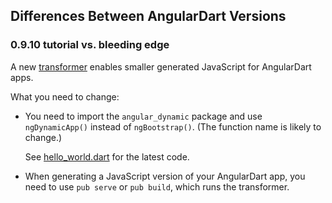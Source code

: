 ## Differences Between AngularDart Versions

### 0.9.10 tutorial vs. bleeding edge

A new [transformer](https://www.dartlang.org/tools/pub/assets-and-transformers.html)
enables smaller generated JavaScript for AngularDart apps.

What you need to change:

* You need to import the `angular_dynamic` package
  and use `ngDynamicApp()` instead of `ngBootstrap()`.
  (The function name is likely to change.)

  See [hello_world.dart](https://github.com/angular/angular.dart/blob/master/example/web/hello_world.dart) for the latest code.

* When generating a JavaScript version of your AngularDart app,
  you need to use `pub serve` or `pub build`,
  which runs the transformer.


